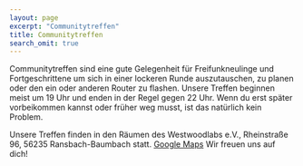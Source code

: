 ```yaml
---
layout: page
excerpt: "Communitytreffen"
title: Communitytreffen
search_omit: true
---
```


Communitytreffen sind eine gute Gelegenheit für Freifunkneulinge und Fortgeschrittene um sich in einer lockeren Runde auszutauschen, zu planen oder den ein oder anderen Router zu flashen. Unsere Treffen beginnen meist um 19 Uhr und enden in der Regel gegen 22 Uhr. Wenn du erst später vorbeikommen kannst oder früher weg musst, ist das natürlich kein Problem.

Unsere Treffen finden in den Räumen des Westwoodlabs e.V., Rheinstraße 96, 56235 Ransbach-Baumbach statt. [Google Maps](https://goo.gl/maps/2NUuuapEqCzLSWaG8)
Wir freuen uns auf dich!
